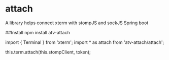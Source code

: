 # attach
A library helps connect xterm with stompJS and sockJS Spring boot

##Install
npm install atv-attach

import { Terminal } from 'xterm';
import * as attach from 'atv-attach/attach';

this.term.attach(this.stompClient, token);